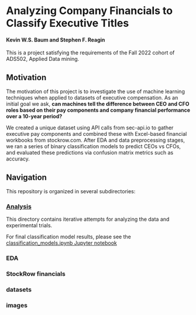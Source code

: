 # Analyzing Company Financials to Classify Executive Titles
#### Kevin W.S. Baum and Stephen F. Reagin

This is a project satisfying the requirements of the Fall 2022 cohort of ADS502, Applied Data mining.

## Motivation

The motivation of this project is to investigate the use of machine learning techniques when applied to datasets of executive compensation. As an initial goal we ask, **can machines tell the difference between CEO and CFO roles based on their pay components and company financial performance over a 10-year period?**

We created a unique dataset using API calls from sec-api.io to gather executive pay components and combined these with Excel-based financial workbooks from stockrow.com. After EDA and data preprocessing stages, we ran a series of binary classification models to predict CEOs vs CFOs, and evaluated these predictions via confusion matrix metrics such as accuracy.

## Navigation

This repository is organized in several subdirectories:

### [Analysis](https://github.com/kbaum215/ADS502_Group_Project/tree/main/Analysis)

This directory contains iterative attempts for analyzing the data and experimental trials. 

For final classification model results, please see the [classification_models.ipynb Jupyter notebook](https://github.com/kbaum215/ADS502_Group_Project/blob/main/Analysis/classification_models.ipynb)

### EDA

### StockRow financials

### datasets

### images

